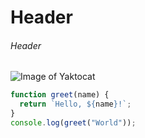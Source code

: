 # Header

###### Header



![Image of Yaktocat](https://octodex.github.com/images/yaktocat.png)




```javascript
function greet(name) {
  return `Hello, ${name}!`;
}
console.log(greet("World"));
```













